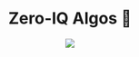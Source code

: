 <h1 align='center'>Zero-IQ Algos 🤖 </h1>
<p align='center'>
<img src="https://image.freepik.com/free-vector/laptop-with-program-code-isometric-icon-software-development-programming-applications-dark-neon_39422-971.jpg">
</p>
